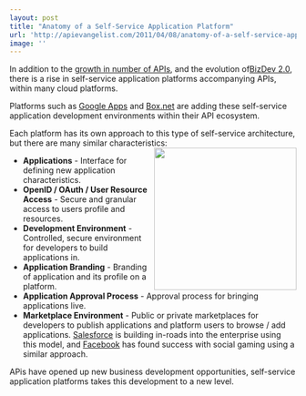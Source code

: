 ```yaml
---
layout: post
title: "Anatomy of a Self-Service Application Platform"
url: 'http://apievangelist.com/2011/04/08/anatomy-of-a-self-service-application-platforms/'
image: ''
---
```


In addition to the [growth in number of APIs][1], and the evolution of[BizDev 2.0][2], there is a rise in self-service application platforms accompanying APIs, within many cloud platforms.

Platforms such as [Google Apps][3] and [Box.net][4] are adding these self-service application development environments within their API ecosystem.

Each platform has its own approach to this type of self-service architecture, but there are many similar characteristics:<img src="http://kinlane-productions.s3.amazonaws.com/self-service.jpg" alt="" width="250" align="right" />

  * **Applications** \- Interface for defining new application characteristics.
  * **OpenID / OAuth / User Resource Access** \- Secure and granular access to users profile and resources.
  * **Development Environment** \- Controlled, secure environment for developers to build applications in.
  * **Application Branding** \- Branding of application and its profile on a platform.
  * **Application Approval Process** \- Approval process for bringing applications live.
  * **Marketplace Environment** \- Public or private marketplaces for developers to publish applications and platform users to browse / add applications.
[Salesforce][5] is building in-roads into the enterprise using this model, and [Facebook][6] has found success with social gaming using a similar approach.

APis have opened up new business development opportunities, self-service application platforms takes this development to a new level.

   [1]: http://blog.apievangelist.com/2011/03/08/programmable-web-3000-apis-and-growing/ (Growth in Number of APIs)
   [2]: http://blog.apievangelist.com/2010/10/07/biz-dev-2-0/ (BizDev 2.0)
   [3]: http://blog.apievangelist.com/2011/04/08/google-apps-marketplace/ (Google Apps)
   [4]: http://blog.apievangelist.com/2011/04/08/box-net-openbox/ (Box.net)
   [5]: http://www.salesforce.com (Salesforce)
   [6]: http://www.kinlane.com/category/facebook/ (Facebook)
